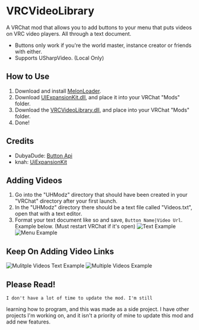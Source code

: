 # VRCVideoLibrary
A VRChat mod that allows you to add buttons to your menu that puts videos on VRC video players. All through a text document.

- Buttons only work if you're the world master, instance creator or friends with either.
- Supports USharpVideo. (Local Only)

## How to Use
1. Download and install [MelonLoader](https://github.com/HerpDerpinstine/MelonLoader).
2. Download [UIExpansionKit.dll](https://github.com/knah/VRCMods/releases/tag/updates-2020-11-22), and place it into your VRChat "Mods" folder.
3. Download the [VRCVideoLibrary.dll](https://github.com/UshioHiko/VRCVideoLibrary/releases/tag/1.0.0), and place into your VRChat "Mods" folder.
4. Done!

## Credits
- DubyaDude: [Button Api](https://github.com/DubyaDude/RubyButtonAPI)
- knah: [UiExpansionKit](https://github.com/knah/VRCMods)

## Adding Videos
1. Go into the "UHModz" directory that should have been created in your "VRChat" directory after your first launch.
2. In the "UHModz" directory there should be a text file called "Videos.txt", open that with a text editor.
3. Format your text document like so and save, `Button Name|Video Url`. Example below. (Must restart VRChat if it's open)
![Text Example](https://cdn.discordapp.com/attachments/735644395436638219/758484334507589652/TextExample.png)
![Menu Example](https://cdn.discordapp.com/attachments/735644395436638219/758484331273912370/MenuExample.png)

## Keep On Adding Video Links
![Mulitple Videos Text Example](https://cdn.discordapp.com/attachments/735644395436638219/758714302559158272/BigTextExample.png)
![Multiple Videos Example](https://cdn.discordapp.com/attachments/735644395436638219/758691645415096320/Big_Example.png)

## Please Read!
	I don't have a lot of time to update the mod. I'm still 
learning how to program, and this was made as a side project.
I have other projects I'm working on, and it isn't a 
priority of mine to update this mod and add new features.